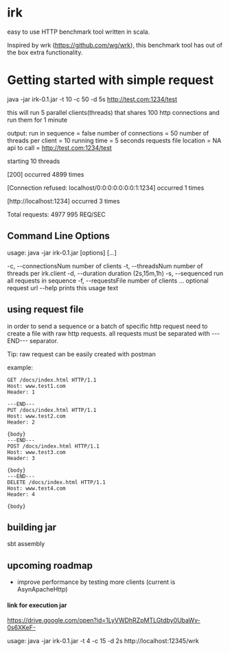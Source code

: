# irk 
easy to use HTTP benchmark tool written in scala.

Inspired by wrk (https://github.com/wg/wrk), this benchmark tool has out of the box extra functionality.

# Getting started with simple request

java -jar irk-0.1.jar -t 10 -c 50 -d 5s http://test.com:1234/test

this will run 5 parallel clients(threads) that shares 100 http connections
and run them for 1 minute

output:
run in sequence = false
number of connections = 50
number of threads per client = 10
running time = 5 seconds
requests file location = NA
api to call = http://test.com:1234/test
        
starting 10 threads

[200] occurred 4899 times

[Connection refused: localhost/0:0:0:0:0:0:0:1:1234] occurred 1 times

[http://localhost:1234] occurred 3 times

Total requests: 4977
995 REQ/SEC

## Command Line Options

usage: java -jar irk-0.1.jar [options] [<HTTP GET>...]

  -c, --connectionsNum <value>
                           number of clients
  -t, --threadsNum <value>
                           number of threads per irk.client
  -d, --duration <value>   duration (2s,15m,1h)
  -s, --sequenced <value>  run all requests in sequence
  -f, --requestsFile <value>
                           number of clients
  <HTTP GET>...            optional request url
  --help                   prints this usage text

## using request file

in order to send a sequence or a batch of specific http request
need to create a file with raw http requests.
all requests must be separated with ---END--- separator.

Tip: raw request can be easily created with postman

example:
```
GET /docs/index.html HTTP/1.1
Host: www.test1.com
Header: 1

---END---
PUT /docs/index.html HTTP/1.1
Host: www.test2.com
Header: 2

{body}
---END---
POST /docs/index.html HTTP/1.1
Host: www.test3.com
Header: 3

{body}
---END---
DELETE /docs/index.html HTTP/1.1
Host: www.test4.com
Header: 4

{body}
```
## building jar
sbt assembly

## upcoming roadmap
- improve performance by testing more clients (current is AsynApacheHttp)


#### link for execution jar
https://drive.google.com/open?id=1LyVWDhRZpMTLGtdby0UbaWv-0s6XKeF-

usage: java -jar irk-0.1.jar -t 4 -c 15 -d 2s http://localhost:12345/wrk
